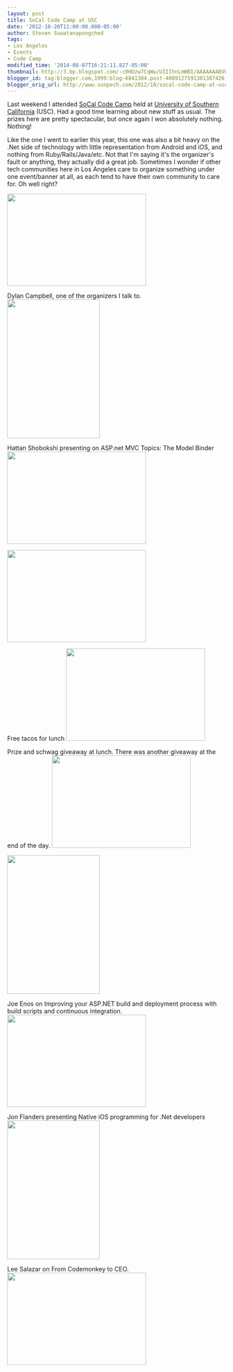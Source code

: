 ```yaml
---
layout: post
title: SoCal Code Camp at USC
date: '2012-10-20T11:00:00.000-05:00'
author: Steven Suwatanapongched
tags:
- Los Angeles
- Events
- Code Camp
modified_time: '2014-08-07T16:21:11.827-05:00'
thumbnail: http://3.bp.blogspot.com/-c0HUzw7CqWw/UIIIhnLmWBI/AAAAAAABVOc/J2Fu10yEWNc/s72-c/2012-10-14+at+09-35-38.jpg
blogger_id: tag:blogger.com,1999:blog-6841384.post-4089127591301387426
blogger_orig_url: http://www.sunpech.com/2012/10/socal-code-camp-at-usc.html
---
```


Last weekend I attended <a href="http://www.socalcodecamp.com/">SoCal Code Camp</a> held at <a href="http://www.usc.edu/">University of Southern California</a> (USC). Had a good time learning about new stuff as usual. The prizes here are pretty spectacular, but once again I won absolutely nothing. Nothing!

Like the one I went to earlier this year, this one was also a bit heavy on the .Net side of technology with little representation from Android and iOS, and nothing from Ruby/Rails/Java/etc. Not that I'm saying it's the organizer's fault or anything, they actually did a great job. Sometimes I wonder if other tech communities here in Los Angeles care to organize something under one event/banner at all, as each tend to have their own community to care for. Oh well right?

<img border="0" height="213" src="http://3.bp.blogspot.com/-c0HUzw7CqWw/UIIIhnLmWBI/AAAAAAABVOc/J2Fu10yEWNc/s320/2012-10-14+at+09-35-38.jpg" width="320" />

Dylan Campbell, one of the organizers I talk to.
<img border="0" height="320" src="http://3.bp.blogspot.com/-y8JGemV56MQ/UIIIjFJCuZI/AAAAAAABVOk/-tadCujYqPc/s320/2012-10-14+at+09-43-40.jpg" width="213" />

Hattan Shobokshi presenting on ASP.net MVC Topics: The Model Binder
<img border="0" height="213" src="http://3.bp.blogspot.com/-hMbafc6Of9U/UIIIkB7-h0I/AAAAAAABVOs/EM2Vf_jXRFY/s320/2012-10-14+at+10-30-36.jpg" width="320" />

<img border="0" height="213" src="http://1.bp.blogspot.com/-rFxCQ8WFDZ8/UIIInS1INnI/AAAAAAABVPE/awijjudLlek/s320/2012-10-14+at+10-31-29.jpg" width="320" />

Free tacos for lunch
<img border="0" height="213" src="http://3.bp.blogspot.com/-ODJPCYLHnQc/UIIIoko7IXI/AAAAAAABVPM/MWATL0uyF2o/s320/2012-10-14+at+11-18-10.jpg" width="320" />

Prize and schwag giveaway at lunch. There was another giveaway at the end of the day.
<img border="0" height="213" src="http://4.bp.blogspot.com/-6WU12Kn21X8/UIIIp6nvLBI/AAAAAAABVPU/kxHw7td0nlg/s320/2012-10-14+at+11-44-01.jpg" width="320" />

<img border="0" height="320" src="http://1.bp.blogspot.com/-mBMElt0GyBM/UIIIrFZ4OYI/AAAAAAABVPc/VzJwcR6UVNI/s320/2012-10-14+at+11-44-49.jpg" width="213" />

Joe Enos on Improving your ASP.NET build and deployment process with build scripts and continuous integration.
<img border="0" height="213" src="http://2.bp.blogspot.com/-bONYS-gSyss/UIIIsEhFueI/AAAAAAABVPk/be4OXF21Czk/s320/2012-10-14+at+12-27-14.jpg" width="320" />

Jon Flanders presenting Native iOS programming for .Net developers
<img border="0" height="320" src="http://1.bp.blogspot.com/-U5W-VkKztlc/UIIItA76-TI/AAAAAAABVPs/L9owOho_mc4/s320/2012-10-14+at+13-42-47.jpg" width="213" />

Lee Salazar on From Codemonkey to CEO.
<img border="0" height="213" src="http://3.bp.blogspot.com/-GYkfN6Jibvk/UIIIvnRrF8I/AAAAAAABVQE/QtZ8guEYNpo/s320/2012-10-14+at+14-56-39.jpg" width="320" />


